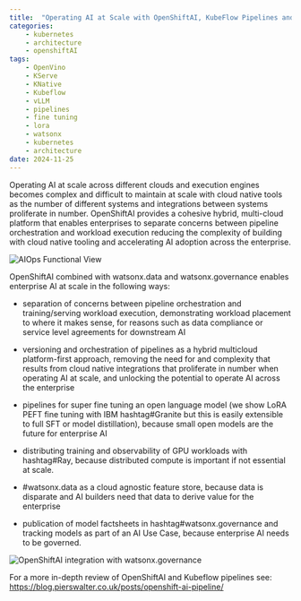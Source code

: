 ```yaml
---
title:  "Operating AI at Scale with OpenShiftAI, KubeFlow Pipelines and watsonx"
categories: 
    - kubernetes
    - architecture
    - openshiftAI
tags: 
    - OpenVino
    - KServe
    - KNative
    - Kubeflow
    - vLLM
    - pipelines
    - fine tuning
    - lora
    - watsonx
    - kubernetes
    - architecture
date: 2024-11-25
---
```


Operating AI at scale across different clouds and execution engines becomes complex and difficult to maintain at scale with cloud native tools as the number of different systems and integrations between systems proliferate in number. OpenShiftAI provides a cohesive hybrid, multi-cloud platform that enables enterprises to separate concerns between pipeline orchestration and workload execution reducing the complexity of building with cloud native tooling and accelerating AI adoption across the enterprise.

![AIOps Functional View](AIOps_1.png)

OpenShiftAI combined with watsonx.data and watsonx.governance enables enterprise AI at scale in the following ways:

- separation of concerns between pipeline orchestration and training/serving workload execution, demonstrating workload placement to where it makes sense, for reasons such as data compliance or service level agreements for downstream AI 

- versioning and orchestration of pipelines as a hybrid multicloud platform-first approach, removing the need for and complexity that results from cloud native integrations that proliferate in number when operating AI at scale, and unlocking the potential to operate AI across the enterprise

- pipelines for super fine tuning an open language model (we show LoRA PEFT fine tuning with IBM hashtag#Granite but this is easily extensible to full SFT or model distillation), because small open models are the future for enterprise AI

- distributing training and observability of GPU workloads with hashtag#Ray, because distributed compute is important if not essential at scale. 

- #watsonx.data as a cloud agnostic feature store, because data is disparate and AI builders need that data to derive value for the enterprise 

- publication of model factsheets in hashtag#watsonx.governance and tracking models as part of an AI Use Case, because enterprise AI needs to be governed. 

![OpenShiftAI integration with watsonx.governance](AIOps_2.png)

For a more in-depth review of OpenShiftAI and Kubeflow pipelines see: https://blog.pierswalter.co.uk/posts/openshift-ai-pipeline/
